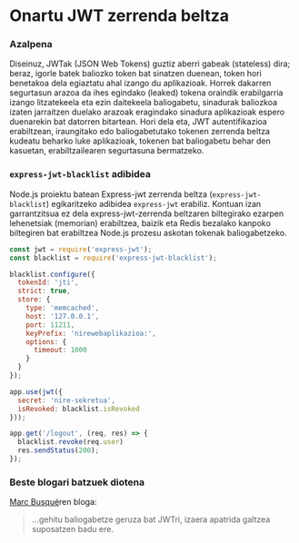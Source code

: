 # Onartu JWT zerrenda beltza

### Azalpena

Diseinuz, JWTak (JSON Web Tokens) guztiz aberri gabeak (stateless) dira; beraz, igorle batek baliozko token bat sinatzen duenean, token hori benetakoa dela egiaztatu ahal izango du aplikazioak. Horrek dakarren segurtasun arazoa da ihes egindako (leaked)  tokena oraindik erabilgarria izango litzatekeela eta ezin daitekeela baliogabetu, sinadurak baliozkoa izaten jarraitzen duelako arazoak eragindako sinadura aplikazioak espero duenarekin bat datorren bitartean.
Hori dela eta, JWT autentifikazioa erabiltzean, iraungitako edo baliogabetutako tokenen zerrenda beltza kudeatu beharko luke aplikazioak, tokenen bat baliogabetu behar den kasuetan, erabiltzailearen segurtasuna bermatzeko.

### `express-jwt-blacklist` adibidea

Node.js proiektu batean Express-jwt zerrenda beltza (`express-jwt-blacklist`) egikaritzeko adibidea `express-jwt` erabiliz. Kontuan izan garrantzitsua ez dela express-jwt-zerrenda beltzaren biltegirako ezarpen lehenetsiak (memorian) erabiltzea, baizik eta Redis bezalako kanpoko biltegiren bat erabiltzea Node.js prozesu askotan tokenak baliogabetzeko.

```javascript
const jwt = require('express-jwt');
const blacklist = require('express-jwt-blacklist');

blacklist.configure({
  tokenId: 'jti',
  strict: true,
  store: {
    type: 'memcached',
    host: '127.0.0.1',
    port: 11211,
    keyPrefix: 'nirewebaplikazioa:',
    options: {
      timeout: 1000
    }
  }
});

app.use(jwt({
  secret: 'nire-sekretua',
  isRevoked: blacklist.isRevoked
}));

app.get('/logout', (req, res) => {
  blacklist.revoke(req.user)
  res.sendStatus(200);
});
```

### Beste blogari batzuek diotena

[Marc Busqué](http://waiting-for-dev.github.io/blog/2017/01/25/jwt_secure_usage/)ren bloga:
> ...gehitu baliogabetze geruza bat JWTri, izaera apatrida galtzea suposatzen badu ere.
